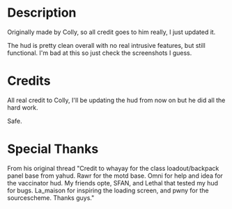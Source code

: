 # Description
Originally made by Colly, so all credit goes to him really, I just updated it.  
  
The hud is pretty clean overall with no real intrusive features, but still functional. I'm bad at this so just check the screenshots I guess.


# Credits
All real credit to Colly, I'll be updating the hud from now on but he did all the hard work.   
  
Safe.

# Special Thanks
From his original thread "Credit to whayay for the class loadout/backpack panel base from yahud. Rawr for the motd base. Omni for help and idea for the vaccinator hud. My friends opte, SFAN, and Lethal that tested my hud for bugs. La\_maison for inspiring the loading screen, and pwny for the sourcescheme. Thanks guys."
